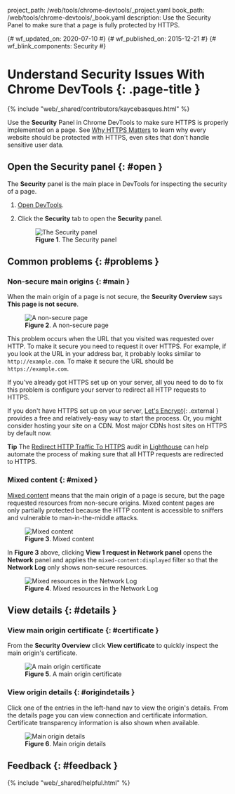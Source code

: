 project_path: /web/tools/chrome-devtools/_project.yaml
book_path: /web/tools/chrome-devtools/_book.yaml
description: Use the Security Panel to make sure that a page is fully protected by HTTPS.

{# wf_updated_on: 2020-07-10 #}
{# wf_published_on: 2015-12-21 #}
{# wf_blink_components: Security #}

# Understand Security Issues With Chrome DevTools {: .page-title }

{% include "web/_shared/contributors/kaycebasques.html" %}

[why-https]: /web/fundamentals/security/encrypt-in-transit/why-https

Use the **Security** Panel in Chrome DevTools to make sure HTTPS is properly implemented
on a page. See [Why HTTPS Matters][why-https] to learn why every website should be protected
with HTTPS, even sites that don't handle sensitive user data.

## Open the Security panel {: #open }

The **Security** panel is the main place in DevTools for inspecting the security of a page.

1. [Open DevTools](/web/tools/chrome-devtools/open).
1. Click the **Security** tab to open the **Security** panel.

     <figure>
       <img src="/web/tools/chrome-devtools/security/imgs/panel.png"
            alt="The Security panel"/>
       <figcaption>
         <b>Figure 1</b>. The Security panel
       </figcaption>
     </figure>

## Common problems {: #problems }

### Non-secure main origins {: #main }

When the main origin of a page is not secure, the **Security Overview** says
**This page is not secure**.

<figure>
  <img src="/web/tools/chrome-devtools/security/imgs/nonsecuremain.png"
       alt="A non-secure page"/>
  <figcaption>
    <b>Figure 2</b>. A non-secure page
  </figcaption>
</figure>

This problem occurs when the URL that you visited was requested over HTTP. To make it secure
you need to request it over HTTPS. For example, if you look at the URL in your address bar,
it probably looks similar to `http://example.com`. To make it secure the URL should be
`https://example.com`.

If you've already got HTTPS set up on your server, all you need to do to fix this problem is configure
your server to redirect all HTTP requests to HTTPS.

If you don't have HTTPS set up on your server, [Let's Encrypt](https://letsencrypt.org/){: .external }
provides a free and relatively-easy way to start the process. Or, you might consider hosting your site
on a CDN. Most major CDNs host sites on HTTPS by default now.

<aside class="objective">
  <b>Tip</b> The <a href="/web/tools/lighthouse/audits/http-redirects-to-https">Redirect HTTP Traffic To HTTPS</a>
  audit in <a href="/web/tools/lighthouse/">Lighthouse</a> can help automate the process of making sure that
  all HTTP requests are redirected to HTTPS.
</aside>

### Mixed content {: #mixed }

[mixed]: /web/fundamentals/security/prevent-mixed-content/what-is-mixed-content

[Mixed content][mixed] means that the main origin of a page is secure, but the page requested resources
from non-secure origins. Mixed content pages are only partially protected because the HTTP content is
accessible to sniffers and vulnerable to man-in-the-middle attacks.

<figure>
  <img src="/web/tools/chrome-devtools/security/imgs/mixedoverview.png"
       alt="Mixed content"/>
  <figcaption>
    <b>Figure 3</b>. Mixed content
  </figcaption>
</figure>

In **Figure 3** above, clicking **View 1 request in Network panel** opens the **Network** panel
and applies the `mixed-content:displayed` filter so that the **Network Log** only shows non-secure
resources.

<figure>
  <img src="/web/tools/chrome-devtools/security/imgs/mixedresources.png"
       alt="Mixed resources in the Network Log"/>
  <figcaption>
    <b>Figure 4</b>. Mixed resources in the Network Log
  </figcaption>
</figure>

## View details {: #details }

### View main origin certificate {: #certificate }

From the **Security Overview** click **View certificate** to quickly inspect the main origin's certificate.

<figure>
  <img src="/web/tools/chrome-devtools/security/imgs/certificate.png"
       alt="A main origin certificate"/>
  <figcaption>
    <b>Figure 5</b>. A main origin certificate
  </figcaption>
</figure>

### View origin details {: #origindetails }

Click one of the entries in the left-hand nav to view the origin's details. From the details
page you can view connection and certificate information. Certificate transparency information
is also shown when available.

<figure>
  <img src="/web/tools/chrome-devtools/security/imgs/origindetails.png"
       alt="Main origin details"/>
  <figcaption>
    <b>Figure 6</b>. Main origin details
  </figcaption>
</figure>

## Feedback {: #feedback }

{% include "web/_shared/helpful.html" %}